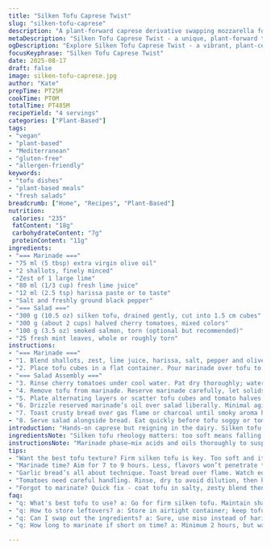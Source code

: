 ```yaml
---
title: "Silken Tofu Caprese Twist"
slug: "silken-tofu-caprese"
description: "A plant-forward caprese derivative swapping mozzarella for silken tofu, marinated overnight in citrus and spice, balanced with sweet cherry tomatoes and fresh mint instead of basil. Optional smoked salmon replaces canned tuna for more depth. Quick assembly once tofu sets and the oils bloom, served with garlic-charred bread. A bright, fresh, allergen-friendly entrée. Focus on tactile firmness in tofu cubes, visual cues from tomato color shifts, and aroma from infused olive oil. Marinate long enough for flavor melding but not so long tofu breaks down. Alternative herbs and acidic profiles suggested for seasonal or pantry variations."
metaDescription: "Silken Tofu Caprese Twist - a unique, plant-forward take on caprese; silken tofu, fresh tomatoes, mint, and optional smoked salmon"
ogDescription: "Explore Silken Tofu Caprese Twist - a vibrant, plant-centric dish swapping mozzarella for tofu with zesty accents and fresh ingredients"
focusKeyphrase: "Silken Tofu Caprese Twist"
date: 2025-08-17
draft: false
image: silken-tofu-caprese.jpg
author: "Kate"
prepTime: PT25M
cookTime: PT0M
totalTime: PT485M
recipeYield: "4 servings"
categories: ["Plant-Based"]
tags:
- "vegan"
- "plant-based"
- "Mediterranean"
- "gluten-free"
- "allergen-friendly"
keywords:
- "tofu dishes"
- "plant-based meals"
- "fresh salads"
breadcrumb: ["Home", "Recipes", "Plant-Based"]
nutrition: 
 calories: "235"
 fatContent: "18g"
 carbohydrateContent: "7g"
 proteinContent: "11g"
ingredients:
- "=== Marinade ==="
- "75 ml (5 tbsp) extra virgin olive oil"
- "2 shallots, finely minced"
- "Zest of 1 large lime"
- "80 ml (1/3 cup) fresh lime juice"
- "12 ml (2.5 tsp) harissa paste or to taste"
- "Salt and freshly ground black pepper"
- "=== Salad ==="
- "300 g (10.5 oz) silken tofu, drained gently, cut into 1.5 cm cubes"
- "300 g (about 2 cups) halved cherry tomatoes, mixed colors"
- "100 g (3.5 oz) smoked salmon, torn (optional but recommended)"
- "25 fresh mint leaves, whole or roughly torn"
instructions:
- "=== Marinade ==="
- "1. Blend shallots, zest, lime juice, harissa, salt, pepper and olive oil in a glass or ceramic bowl. No metal, metal will taint aroma. Stir vigorously until oil slightly emulsifies with juice like a loose vinaigrette. Taste for heat; harissa varies in intensity. Adjust accordingly."
- "2. Place tofu cubes in a flat container. Pour marinade over tofu to cover in a single layer, gently turning cubes with a silicone spatula or your hands to coat without breaking. Cover loosely with plastic wrap or a plate. Refrigerate for 7-9 hours. Any less, tofu lacks punch; longer risks mush. Light jiggle in tofu signaling proper marinating stage —movable but firm."
- "=== Salad Assembly ==="
- "3. Rinse cherry tomatoes under cool water. Pat dry thoroughly; water dilutes the marinade’s punch. Halve on a sharp blade without crushing — clean cuts hold bright juices and deepen flavor release."
- "4. Remove tofu from marinade. Reserve marinade carefully, let solids settle, then gently spoon clear oil layer over salad later for flavor burst. Avoid tossing tofu too aggressively; it is fragile at this stage."
- "5. Plate alternating layers or scatter tofu cubes and tomato halves spacing evenly. Add torn smoked salmon scattered irregularly to introduce umami and protein dimension, a generous sprinkle of fresh mint leaves for cooling contrast."
- "6. Drizzle reserved marinade’s oil over salad liberally. Minimal agitation preserves tofu integrity. Final seasoning with salt and black pepper. Taste along the way. Ready to serve immediately or let sit 5 minutes for flavors to mingle loosely."
- "7. Toast crusty bread over gas flame or charcoal until smoky aroma hits, brush with olive oil and rub raw garlic clove immediately post-toast for that sharp garlic perfume without bitterness."
- "8. Serve salad alongside bread. Eat quickly before tofu soggy or tomatoes wilt. Refresh mint leaves if served late."
introduction: "Hands-on caprese but reigning in the dairy. Silken tofu standing in for mozzarella, soft but firm. Marinate—not just splash—immersing tofu in acid and spice, coaxing flavor inside instead of slapping it on top. The beauty? Texture and flavor build, waiting quietly in the fridge hours while you prep other things—or better, just don’t rush it. Cherry tomatoes swapped for slicing tomatoes—size matters, halving bursts flavor pockets pointing straight to your taste buds. Smoked salmon optional but adds a savory lift, replacing canned tuna’s wetness with silky richness. Mint adrift where basil might be; freshness with a mountain twist. Toasted bread, not a flimsy cracker; char you can smell. Every ingredient gets time to talk, crescendo in mouth."
ingredientsNote: "Silken tofu rheology matters: too soft means falling apart when marinated; too firm loses caprese vibe. Drain tofu but no blotting, no squeezing; gentle is key. Miso can substitute harissa for those avoiding spicy heat, though it swings umami toward savory than spicy. Lime swaps lemon for brightness plus an herbal edge. Shallots chosen over onions for mildness and fragrance, but sliced red onion could work—soak in ice water first to tame harsh bite. Mint leaves offer cooling counterpoint here, but basil is close if you want tradition or add oregano for earthiness. Smoked salmon optional—canned tuna often soggy and watery, so a good smoked salmon elevates protein with depth. Olive oil quality critical: fresh, peppery, never stale or cheap."
instructionsNote: "Marinade phase—mix acids and oils thoroughly to suspend flavors. No metal bowls, acidic juices react and alter taste. Overnight? Aim for eight hours minimum; tofu jelly starts softening but keeps cube shape—key visual check. Too much marinate time and tofu break down into mush, awful. Turn tofu cubes gently when coating; they’re fragile. Vegetables: halving tomatoes just before plating keeps juices trapped; parting the skin just enough to see flesh without bursting causes subtle syrup pooling around tofu later. Assembly is a calm ritual. Drizzle marinade oil distinct from chunky solids to avoid soggy chunks in salad. Toast bread until edges blister and smoke rises, then rub raw garlic while hot—releases oils but avoids raw bitterness. Season final dish sparingly; flavors have been building but balance is essential. Rest briefly before serving to let aromatics settle but serve before salad sweats."
tips:
- "Want the best tofu texture? Firm silken tofu is key. Too soft and it falls apart; too firm loses that caprese feel. Drain gently, don’t blot - keep tofu smooth. Texture matters."
- "Marinade time? Aim for 7 to 9 hours. Less, flavors won’t penetrate tofu. Too much, it turns mushy. Light jiggle means it's ready. Check out that firmness. Visual cues signal quality."
- "Garlic bread’s all about technique. Toast bread over flame. Watch edges blister, smell that char. Brush with olive oil. Rub garlic clove right after. Skip bitterness, keep the bold punch."
- "Tomatoes need careful handling. Rinse, dry to avoid dilution, then halve with a sharp knife. Clean cuts help preserve juices. Then, flavors bloom beautifully when combined with tofu."
- "Forgot to marinate? Quick fix - coat tofu in salty, zesty blend then grill or sauté. Toss in some extra herbs for a fast-track flavor infusion. Time-saving yet still tasty."
faq:
- "q: What's best tofu to use? a: Go for firm silken tofu. Maintain shape during marinating. Avoid extra-firm; it alters texture. Can use regular silken too, but fall apart risks."
- "q: How to store leftovers? a: Store in airtight container; keep tofu and tomatoes separate. Avoid sogginess. Refrigerate for 2 days max. Might lose some freshness; use quickly."
- "q: Can I swap out the ingredients? a: Sure, use miso instead of harissa. Lime can change for lemon. Add other herbs like oregano for earthiness and flavor depth. Get creative."
- "q: How long to marinate if short on time? a: Minimum 2 hours, but watch texture. Flavor won’t meld fully in short time. If rushed, try grilling with spices instead."

---
```

